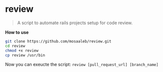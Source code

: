 # review
>A script to automate rails projects setup for code review.

**How to use**

```bash
git clone https://github.com/mosaaleb/review.git
cd review
chmod +x review
cp review /usr/bin
``` 
Now you can exeucte the script:
`review [pull_request_url] [branch_name]`


